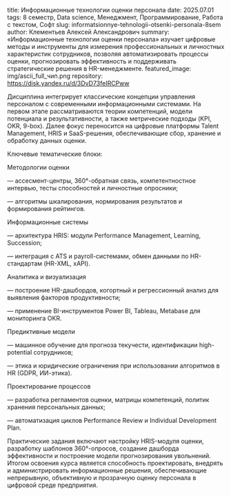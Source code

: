 title: Информационные технологии оценки персонала
date: 2025.07.01
tags: 8 семестр, Data science, Менеджмент, Программирование, Работа с текстом, Софт
slug: informatsionnye-tehnologii-otsenki-personala-8sem
author: Клементьев Алексей Александрович
summary: «Информационные технологии оценки персонала» изучает цифровые методы и инструменты для измерения профессиональных и личностных характеристик сотрудников, позволяя автоматизировать процессы оценки, прогнозировать эффективность и поддерживать стратегические решения в HR-менеджменте.
featured_image: img/ascii_full_чип.png
repository: https://disk.yandex.ru/d/3DvD73feIRCPww

Дисциплина интегрирует классические концепции управления персоналом с современными информационными системами. На первом этапе рассматриваются теории компетенций, модели потенциала и результативности, а также метрические подходы (KPI, OKR, 9-box). Далее фокус переносится на цифровые платформы Talent Management, HRIS и SaaS-решения, обеспечивающие сбор, хранение и обработку данных оценки.

Ключевые тематические блоки:

Методологии оценки
— ассесмент-центры, 360°-обратная связь, компетентностное интервью, тесты способностей и личностные опросники;
— алгоритмы шкалирования, нормирования результатов и формирования рейтингов.
Информационные системы
— архитектура HRIS: модули Performance Management, Learning, Succession;
— интеграция с ATS и payroll-системами, обмен данными по HR-стандартам (HR-XML, xAPI).
Аналитика и визуализация
— построение HR-дашбордов, когортный и регрессионный анализ для выявления факторов продуктивности;
— применение BI-инструментов Power BI, Tableau, Metabase для мониторинга OKR.
Предиктивные модели
— машинное обучение для прогноза текучести, идентификации high-potential сотрудников;
— этика и юридические ограничения при использовании алгоритмов в HR (GDPR, ИИ-этика).
Проектирование процессов
— разработка регламентов оценки, матрицы компетенций, политик хранения персональных данных;
— автоматизация циклов Performance Review и Individual Development Plan.

Практические задания включают настройку HRIS-модуля оценки, разработку шаблонов 360°-опросов, создание дашборда эффективности и построение модели прогнозирования увольнений. Итогом освоения курса является способность проектировать, внедрять и администрировать информационные решения, обеспечивающие непрерывную, объективную и прозрачную оценку персонала в цифровой среде предприятия.


